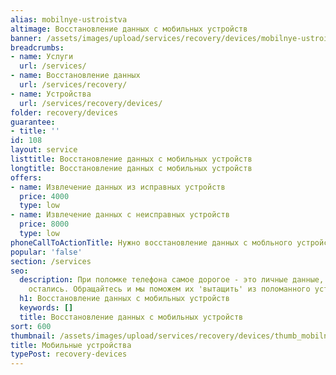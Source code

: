 ```yaml
---
alias: mobilnye-ustroistva
altimage: Восстановление данных с мобильных устройств
banner: /assets/images/upload/services/recovery/devices/mobilnye-ustroistva.jpg
breadcrumbs:
- name: Услуги
  url: /services/
- name: Восстановление данных
  url: /services/recovery/
- name: Устройства
  url: /services/recovery/devices/
folder: recovery/devices
guarantee:
- title: ''
id: 108
layout: service
listtitle: Восстановление данных с мобильных устройств
longtitle: Восстановление данных с мобильных устройств
offers:
- name: Извлечение данных из исправных устройств
  price: 4000
  type: low
- name: Извлечение данных с неисправных устройств
  price: 8000
  type: low
phoneCallToActionTitle: Нужно восстановление данных с мобльного устройства? Звоните!
popular: 'false'
section: /services
seo:
  description: При поломке телефона самое дорогое - это личные данные, которые в нем
    остались. Обращайтесь и мы поможем их 'вытащить' из поломанного устройства.
  h1: Восстановление данных с мобильных устройств
  keywords: []
  title: Восстановление данных с мобильных устройств
sort: 600
thumbnail: /assets/images/upload/services/recovery/devices/thumb_mobilnye-ustroistva.jpg
title: Мобильные устройства
typePost: recovery-devices
---
```

